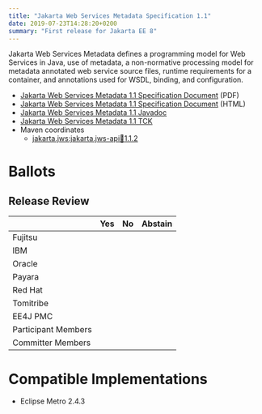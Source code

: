 ```yaml
---
title: "Jakarta Web Services Metadata Specification 1.1"
date: 2019-07-23T14:28:20+0200
summary: "First release for Jakarta EE 8"
---
```

Jakarta Web Services Metadata defines a programming model for Web Services in Java,
use of metadata, a non-normative processing model for metadata annotated web service
source files, runtime requirements for a container, and annotations used for WSDL,
binding, and configuration.

* [Jakarta Web Services Metadata 1.1 Specification Document](./jakarta.jws-spec-1.1.pdf) (PDF)
* [Jakarta Web Services Metadata 1.1 Specification Document](./jakarta.jws-spec-1.1.html) (HTML)
* [Jakarta Web Services Metadata 1.1 Javadoc](./apidocs)
* [Jakarta Web Services Metadata 1.1 TCK](http://download.eclipse.org/ee4j/jakartaee-tck/8.0.1/promoted/jaxwstck-2.3_latest.zip)
* Maven coordinates
  * [jakarta.jws:jakarta.jws-api:jar:1.1.2](https://search.maven.org/artifact/jakarta.jws/jakarta.jws-api/1.1.2/jar)

# Ballots

## Release Review


|                       |  Yes    | No      | Abstain  |
|-----------------------|---------|---------|----------|
|Fujitsu                |         |         |          |
|IBM                    |         |         |          |
|Oracle                 |         |         |          |
|Payara                 |         |         |          |
|Red Hat                |         |         |          |
|Tomitribe              |         |         |          |
|EE4J PMC               |         |         |          |
|Participant Members    |         |         |          |
|Committer Members      |         |         |          |


# Compatible Implementations

* Eclipse Metro 2.4.3
